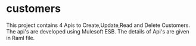 # customers
 
 This project contains 4 Apis to Create,Update,Read and Delete Customers. The api's are developed using Mulesoft ESB. The details of Api's are given in Raml file. 
 
